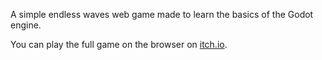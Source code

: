 A simple endless waves web game made to learn the basics of the Godot engine.

You can play the full game on the browser on [itch.io](https://williamgdo.itch.io/knightmare).
